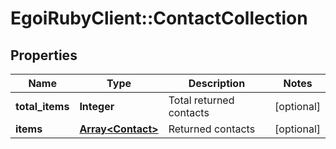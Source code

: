 # EgoiRubyClient::ContactCollection

## Properties
Name | Type | Description | Notes
------------ | ------------- | ------------- | -------------
**total_items** | **Integer** | Total returned contacts | [optional] 
**items** | [**Array&lt;Contact&gt;**](Contact.md) | Returned contacts | [optional] 


